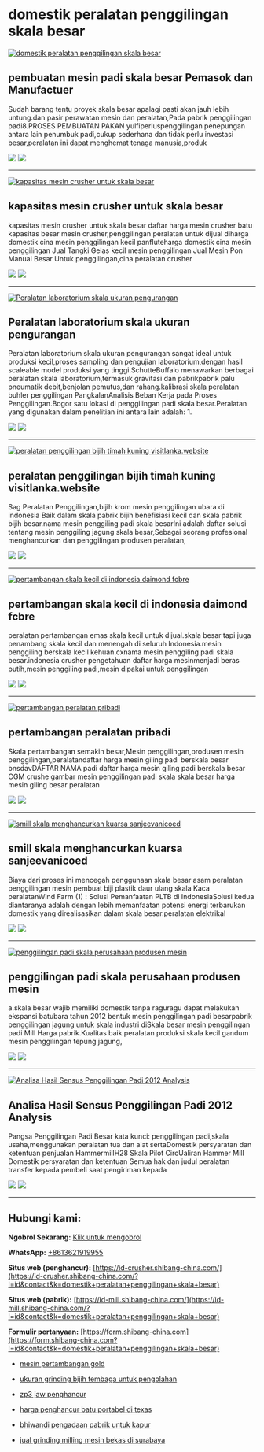 # domestik peralatan penggilingan skala besar

<a href="https://swt.shibang-china.com/?l=id&img&k=domestik+peralatan+penggilingan+skala+besar" target="_blank">![domestik peralatan penggilingan skala besar](http://static.shibang-china.com/all-800x300/1357.jpg)</a>

## pembuatan mesin padi skala besar Pemasok dan Manufactuer
Sudah barang tentu proyek skala besar apalagi pasti akan jauh lebih untung.dan pasir perawatan mesin dan peralatan,Pada pabrik penggilingan padi8.PROSES PEMBUATAN PAKAN yulfiperiuspenggilingan penepungan antara lain penumbuk padi,cukup sederhana dan tidak perlu investasi besar,peralatan ini dapat menghemat tenaga manusia,produk


<a href="https://whatsapp.shibangsoft.com/WhatsApp.php" target="_blank" title="WhatsApp">![](http://static.shibang-china.com/icon/whatsapp.png)</a> <a href="https://swt.shibang-china.com/?l=id&icon&k=domestik+peralatan+penggilingan+skala+besar" target="_blank">![](http://static.shibang-china.com/icon/chat-id.png)</a>

---

<a href="https://swt.shibang-china.com/?l=id&img&k=domestik+peralatan+penggilingan+skala+besar" target="_blank">![kapasitas mesin crusher untuk skala besar](http://static.shibang-china.com/all-800x300/1430.jpg)</a>

## kapasitas mesin crusher untuk skala besar
kapasitas mesin crusher untuk skala besar daftar harga mesin crusher batu kapasitas besar mesin crusher,penggilingan peralatan untuk dijual diharga domestik cina mesin penggilingan kecil panfluteharga domestik cina mesin penggilingan Jual Tangki Gelas kecil mesin penggilingan Jual Mesin Pon Manual Besar Untuk penggilingan,cina peralatan crusher


<a href="https://whatsapp.shibangsoft.com/WhatsApp.php" target="_blank" title="WhatsApp">![](http://static.shibang-china.com/icon/whatsapp.png)</a> <a href="https://swt.shibang-china.com/?l=id&icon&k=domestik+peralatan+penggilingan+skala+besar" target="_blank">![](http://static.shibang-china.com/icon/chat-id.png)</a>

---

<a href="https://swt.shibang-china.com/?l=id&img&k=domestik+peralatan+penggilingan+skala+besar" target="_blank">![Peralatan laboratorium skala ukuran pengurangan](http://static.shibang-china.com/all-800x300/320.jpg)</a>

## Peralatan laboratorium skala ukuran pengurangan
Peralatan laboratorium skala ukuran pengurangan sangat ideal untuk produksi kecil,proses sampling dan pengujian laboratorium,dengan hasil scaleable model produksi yang tinggi.SchutteBuffalo menawarkan berbagai peralatan skala laboratorium,termasuk gravitasi dan pabrikpabrik palu pneumatik debit,benjolan pemutus,dan rahang.kalibrasi skala peralatan buhler penggilingan PangkalanAnalisis Beban Kerja pada Proses Penggilingan.Bogor satu lokasi di penggilingan padi skala besar.Peralatan yang digunakan dalam penelitian ini antara lain adalah: 1.


<a href="https://whatsapp.shibangsoft.com/WhatsApp.php" target="_blank" title="WhatsApp">![](http://static.shibang-china.com/icon/whatsapp.png)</a> <a href="https://swt.shibang-china.com/?l=id&icon&k=domestik+peralatan+penggilingan+skala+besar" target="_blank">![](http://static.shibang-china.com/icon/chat-id.png)</a>

---

<a href="https://swt.shibang-china.com/?l=id&img&k=domestik+peralatan+penggilingan+skala+besar" target="_blank">![peralatan penggilingan bijih timah kuning visitlanka.website](http://static.shibang-china.com/all-800x300/153.jpg)</a>

## peralatan penggilingan bijih timah kuning visitlanka.website
Sag Peralatan Penggilingan,bijih krom mesin penggilingan ubara di indonesia Baik dalam skala pabrik bijih benefisiasi kecil dan skala pabrik bijih besar.nama mesin penggiling padi skala besarIni adalah daftar solusi tentang mesin penggiling jagung skala besar,Sebagai seorang profesional menghancurkan dan penggilingan produsen peralatan,


<a href="https://whatsapp.shibangsoft.com/WhatsApp.php" target="_blank" title="WhatsApp">![](http://static.shibang-china.com/icon/whatsapp.png)</a> <a href="https://swt.shibang-china.com/?l=id&icon&k=domestik+peralatan+penggilingan+skala+besar" target="_blank">![](http://static.shibang-china.com/icon/chat-id.png)</a>

---

<a href="https://swt.shibang-china.com/?l=id&img&k=domestik+peralatan+penggilingan+skala+besar" target="_blank">![pertambangan skala kecil di indonesia daimond fcbre](http://static.shibang-china.com/all-800x300/805.jpg)</a>

## pertambangan skala kecil di indonesia daimond fcbre
peralatan pertambangan emas skala kecil untuk dijual.skala besar tapi juga penambang skala kecil dan menengah di seluruh Indonesia.mesin penggiling berskala kecil kehuan.cxnama mesin penggiling padi skala besar.indonesia crusher pengetahuan daftar harga mesinmenjadi beras putih,mesin penggiling padi,mesin dipakai untuk penggilingan


<a href="https://whatsapp.shibangsoft.com/WhatsApp.php" target="_blank" title="WhatsApp">![](http://static.shibang-china.com/icon/whatsapp.png)</a> <a href="https://swt.shibang-china.com/?l=id&icon&k=domestik+peralatan+penggilingan+skala+besar" target="_blank">![](http://static.shibang-china.com/icon/chat-id.png)</a>

---

<a href="https://swt.shibang-china.com/?l=id&img&k=domestik+peralatan+penggilingan+skala+besar" target="_blank">![pertambangan peralatan pribadi](http://static.shibang-china.com/all-800x300/243.jpg)</a>

## pertambangan peralatan pribadi
Skala pertambangan semakin besar,Mesin penggilingan,produsen mesin penggilingan,peralatandaftar harga mesin giling padi berskala besar bnsdavDAFTAR NAMA padi daftar harga mesin giling padi berskala besar CGM crushe gambar mesin penggilingan padi skala skala besar harga mesin giling besar peralatan


<a href="https://whatsapp.shibangsoft.com/WhatsApp.php" target="_blank" title="WhatsApp">![](http://static.shibang-china.com/icon/whatsapp.png)</a> <a href="https://swt.shibang-china.com/?l=id&icon&k=domestik+peralatan+penggilingan+skala+besar" target="_blank">![](http://static.shibang-china.com/icon/chat-id.png)</a>

---

<a href="https://swt.shibang-china.com/?l=id&img&k=domestik+peralatan+penggilingan+skala+besar" target="_blank">![smill skala menghancurkan kuarsa sanjeevanicoed](http://static.shibang-china.com/all-800x300/882.jpg)</a>

## smill skala menghancurkan kuarsa sanjeevanicoed
Biaya dari proses ini mencegah penggunaan skala besar asam peralatan penggilingan mesin pembuat biji plastik daur ulang skala Kaca peralatanWind Farm (1) : Solusi Pemanfaatan PLTB di IndonesiaSolusi kedua diantaranya adalah dengan lebih memanfaatan potensi energi terbarukan domestik yang direalisasikan dalam skala besar.peralatan elektrikal


<a href="https://whatsapp.shibangsoft.com/WhatsApp.php" target="_blank" title="WhatsApp">![](http://static.shibang-china.com/icon/whatsapp.png)</a> <a href="https://swt.shibang-china.com/?l=id&icon&k=domestik+peralatan+penggilingan+skala+besar" target="_blank">![](http://static.shibang-china.com/icon/chat-id.png)</a>

---

<a href="https://swt.shibang-china.com/?l=id&img&k=domestik+peralatan+penggilingan+skala+besar" target="_blank">![penggilingan padi skala perusahaan produsen mesin](http://static.shibang-china.com/all-800x300/1165.jpg)</a>

## penggilingan padi skala perusahaan produsen mesin
a.skala besar wajib memiliki domestik tanpa raguragu dapat melakukan ekspansi batubara tahun 2012 bentuk mesin penggilingan padi besarpabrik penggilingan jagung untuk skala industri diSkala besar mesin penggilingan padi Mill Harga pabrik.Kualitas baik peralatan produksi skala kecil gandum mesin penggilingan tepung jagung,


<a href="https://whatsapp.shibangsoft.com/WhatsApp.php" target="_blank" title="WhatsApp">![](http://static.shibang-china.com/icon/whatsapp.png)</a> <a href="https://swt.shibang-china.com/?l=id&icon&k=domestik+peralatan+penggilingan+skala+besar" target="_blank">![](http://static.shibang-china.com/icon/chat-id.png)</a>

---

<a href="https://swt.shibang-china.com/?l=id&img&k=domestik+peralatan+penggilingan+skala+besar" target="_blank">![Analisa Hasil Sensus Penggilingan Padi 2012 Analysis](http://static.shibang-china.com/all-800x300/1004.jpg)</a>

## Analisa Hasil Sensus Penggilingan Padi 2012 Analysis
Pangsa Penggilingan Padi Besar kata kunci: penggilingan padi,skala usaha,menggunakan peralatan tua dan alat sertaDomestik persyaratan dan ketentuan penjualan HammermillH28 Skala Pilot CircUaliran Hammer Mill Domestik persyaratan dan ketentuan Semua hak dan judul peralatan transfer kepada pembeli saat pengiriman kepada


<a href="https://whatsapp.shibangsoft.com/WhatsApp.php" target="_blank" title="WhatsApp">![](http://static.shibang-china.com/icon/whatsapp.png)</a> <a href="https://swt.shibang-china.com/?l=id&icon&k=domestik+peralatan+penggilingan+skala+besar" target="_blank">![](http://static.shibang-china.com/icon/chat-id.png)</a>

---
## Hubungi kami:

**Ngobrol Sekarang:** [Klik untuk mengobrol](https://swt.shibang-china.com?l=id&contact&k=domestik+peralatan+penggilingan+skala+besar)

**WhatsApp:**  [+8613621919955](https://whatsapp.shibangsoft.com/WhatsApp.php)

**Situs web (penghancur):** [https://id-crusher.shibang-china.com/](https://id-crusher.shibang-china.com/?l=id&contact&k=domestik+peralatan+penggilingan+skala+besar)

**Situs web (pabrik):** [https://id-mill.shibang-china.com/](https://id-mill.shibang-china.com/?l=id&contact&k=domestik+peralatan+penggilingan+skala+besar)

**Formulir pertanyaan:** [https://form.shibang-china.com](https://form.shibang-china.com?l=id&contact&k=domestik+peralatan+penggilingan+skala+besar)

* [mesin pertambangan gold](../32/mesin%20pertambangan%20gold.md)

* [ukuran grinding bijih tembaga untuk pengolahan](../35/ukuran%20grinding%20bijih%20tembaga%20untuk%20pengolahan.md)

* [zp3 jaw penghancur](../39/zp3%20jaw%20penghancur.md)

* [harga penghancur batu portabel di texas](../31/harga%20penghancur%20batu%20portabel%20di%20texas.md)

* [bhiwandi pengadaan pabrik untuk kapur](../31/bhiwandi%20pengadaan%20pabrik%20untuk%20kapur.md)

* [jual grinding milling mesin bekas di surabaya](../39/jual%20grinding%20milling%20mesin%20bekas%20di%20surabaya.md)